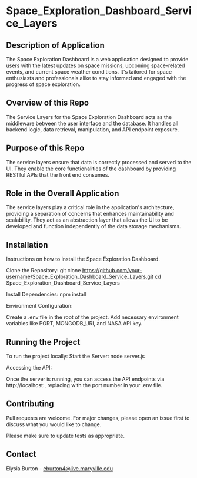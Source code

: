 # Space_Exploration_Dashboard_Service_Layers

## Description of Application
The Space Exploration Dashboard is a web application designed to provide users with the latest updates on space missions, upcoming space-related events, and current space weather conditions. It's tailored for space enthusiasts and professionals alike to stay informed and engaged with the progress of space exploration.

## Overview of this Repo
The Service Layers for the Space Exploration Dashboard acts as the middleware between the user interface and the database. It handles all backend logic, data retrieval, manipulation, and API endpoint exposure.

## Purpose of this Repo
The service layers ensure that data is correctly processed and served to the UI. They enable the core functionalities of the dashboard by providing RESTful APIs that the front end consumes.

## Role in the Overall Application 

The service layers play a critical role in the application's architecture, providing a separation of concerns that enhances maintainability and scalability. They act as an abstraction layer that allows the UI to be developed and function independently of the data storage mechanisms.

## Installation

Instructions on how to install the Space Exploration Dashboard.

Clone the Repository:
git clone https://github.com/your-username/Space_Exploration_Dashboard_Service_Layers.git
cd Space_Exploration_Dashboard_Service_Layers

Install Dependencies:
npm install

Environment Configuration:

Create a .env file in the root of the project.
Add necessary environment variables like PORT, MONGODB_URI, and NASA API key.

## Running the Project

To run the project locally:
Start the Server:
node server.js

Accessing the API:

Once the server is running, you can access the API endpoints via http://localhost:<PORT>, replacing <PORT> with the port number in your .env file.

## Contributing

Pull requests are welcome. For major changes, please open an issue first
to discuss what you would like to change.

Please make sure to update tests as appropriate.

## Contact
Elysia Burton - [eburton4@live.maryville.edu](mailto:eburton4@live.maryville.edu)

